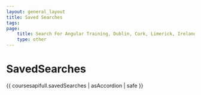 ```yaml
---
layout: general_layout
title: Saved Searches
tags: 
page:
    title: Search For Angular Training, Dublin, Cork, Limerick, Ireland
    type: other
---
```

# SavedSearches

{{ coursesapifull.savedSearches | asAccordion | safe }}
